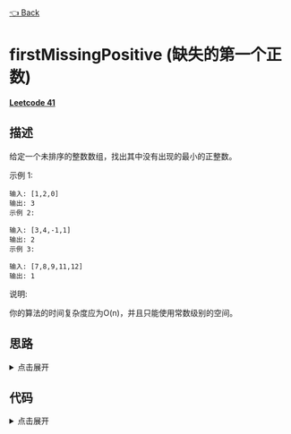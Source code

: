 [👈 Back](https://github.com/luvsunlight/algorithm/tree/master/%E6%95%B0%E7%BB%84)

# firstMissingPositive (缺失的第一个正数)

[**Leetcode 41**](https://leetcode-cn.com/problems/first-missing-positive/)

## 描述

给定一个未排序的整数数组，找出其中没有出现的最小的正整数。

示例 1:


```
输入: [1,2,0]
输出: 3
示例 2:

输入: [3,4,-1,1]
输出: 2
示例 3:

输入: [7,8,9,11,12]
输出: 1
```

说明:

你的算法的时间复杂度应为O(n)，并且只能使用常数级别的空间。

## 思路

<details>
<summary>点击展开</summary>

</details>

## 代码

<details>
<summary>点击展开</summary>

```

```

</details>